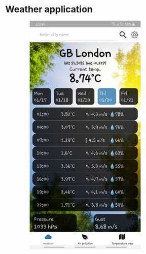 # Weather application
<p align="center">
  <img src="src/assets/01.jpg" width="350" title="hover text">
</p>
